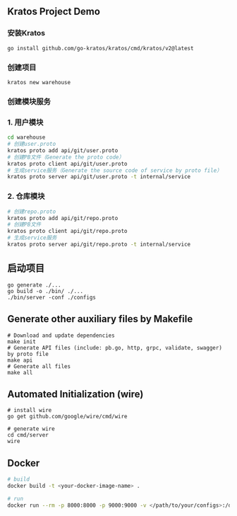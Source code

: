 ## Kratos Project Demo

### 安装Kratos
```
go install github.com/go-kratos/kratos/cmd/kratos/v2@latest
```
### 创建项目
```
kratos new warehouse
```
### 创建模块服务
### 1. 用户模块
```bash
cd warehouse
# 创建user.proto
kratos proto add api/git/user.proto
# 创建PB文件（Generate the proto code）
kratos proto client api/git/user.proto
# 生成service服务（Generate the source code of service by proto file）
kratos proto server api/git/user.proto -t internal/service
```
### 2. 仓库模块
```bash
# 创建repo.proto
kratos proto add api/git/repo.proto
# 创建PB文件
kratos proto client api/git/repo.proto
# 生成service服务
kratos proto server api/git/repo.proto -t internal/service
```

## 启动项目
```
go generate ./...
go build -o ./bin/ ./...
./bin/server -conf ./configs
```
## Generate other auxiliary files by Makefile
```
# Download and update dependencies
make init
# Generate API files (include: pb.go, http, grpc, validate, swagger) by proto file
make api
# Generate all files
make all
```
## Automated Initialization (wire)
```
# install wire
go get github.com/google/wire/cmd/wire

# generate wire
cd cmd/server
wire
```

## Docker
```bash
# build
docker build -t <your-docker-image-name> .

# run
docker run --rm -p 8000:8000 -p 9000:9000 -v </path/to/your/configs>:/data/conf <your-docker-image-name>
```

